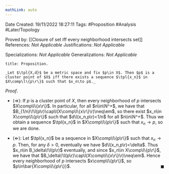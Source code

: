 ```yaml
---
mathLink: auto
---
```


<div class="topSpace"></div>

Date Created: 19/11/2022 18:27:11
Tags: #Proposition #Analysis #Later/Topology

Proved by: [[Closure of set iff every neighborhood intersects set]]
References: _Not Applicable_
Justifications: _Not Applicable_

Specializations: _Not Applicable_
Generalizations: _Not Applicable_

``` ad-Proposition
title: Proposition.

_Let $\tpl{X,d}$ be a metric space and fix $p\in X$. Then $p$ is a cluster point of $X$ iff there exists a sequence $\tpl{x_n}$ in $X\comp\l\{p\r\}$ such that $x_n\to p$._

```

_Proof_.
* ($\Rightarrow$): If $p$ is a cluster point of $X$, then every neighborhood of $p$ intersects $X\comp\l\{x\r\}$. In particular, for all $n\in\N^+$, we have that $B_{1/n}\!\l(p\r)\cap\l(X\comp\l\{x\r\}\r)\neq\em$, so there exist $x_n\in X\comp\l\{p\r\}$ such that $d\l(x_n,p\r)<1/n$ for all $n\in\N^+$. Thus we obtain a sequence $\tpl{x_n}$ in $X\comp\l\{p\r\}$ such that $x_n\to p$, so we are done.

* ($\Leftarrow$): Let $\tpl{x_n}$ be a sequence in $X\comp\l\{p\r\}$ such that $x_n\to p$. Then, for any $\delta>0$, eventually we have $d\l(x_n,p\r)<\delta$. Thus $x_n\in B_\delta\!\l(p\r)$ eventually, and since $x_n\in X\comp\l\{p\r\}$, we have that $B_\delta\!\l(p\r)\cap\l(X\comp\l\{x\r\}\r)\neq\em$. Hence every neighborhood of $p$ intersects $x\comp\l\{p\r\}$, so $p\in\bar{X\comp\l\{p\r\}}$.<span style="float:right;">$\blacksquare$</span>
